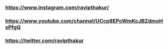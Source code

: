 ### https://www.instagram.com/ravipthakur/
### https://www.youtube.com/channel/UCcp8EPcWmKcJBZdmoHsPfgQ
### https://twitter.com/ravipthakur
